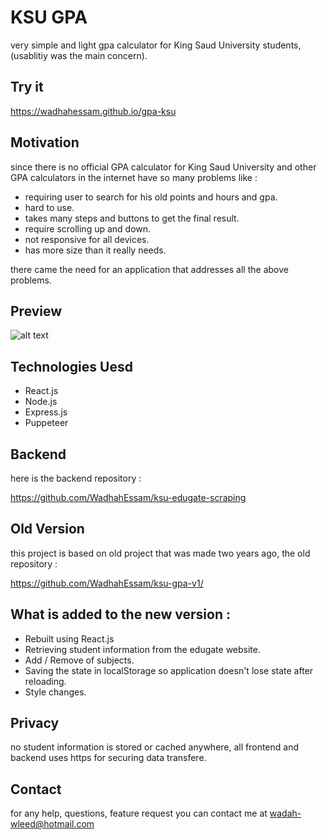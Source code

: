 # KSU GPA
very simple and light gpa calculator for King Saud University students,
(usablitiy was the main concern).


## Try it 
https://wadhahessam.github.io/gpa-ksu


## Motivation 
since there is no official GPA calculator for King Saud University and other 
GPA calculators in the internet have so many problems like : 
- requiring user to search for his old points and hours and gpa.
- hard to use.
- takes many steps and buttons to get the final result.
- require scrolling up and down.
- not responsive for all devices.
- has more size than it really needs.


there came the need for an application that addresses all the above problems.


## Preview
![alt text](https://github.com/WadhahEssam/gpa-ksu/blob/master/docs/img/screenshot.png)


## Technologies Uesd 
- React.js
- Node.js
- Express.js
- Puppeteer


## Backend 
here is the backend repository : 

https://github.com/WadhahEssam/ksu-edugate-scraping


## Old Version 
this project is based on old project that was made two years ago, the old repository : 

https://github.com/WadhahEssam/ksu-gpa-v1/


## What is added to the new version :
- Rebuilt using React.js
- Retrieving student information from the edugate website.
- Add / Remove of subjects.
- Saving the state in localStorage so application doesn't lose state after reloading.
- Style changes.


## Privacy 
no student information is stored or cached anywhere, all frontend and backend uses https for 
securing data transfere.


## Contact 
for any help, questions, feature request you can contact me at wadah-wleed@hotmail.com



